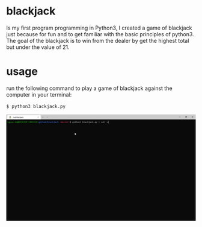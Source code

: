 # blackjack

Is my first program programming in Python3, I created a game of blackjack just because for fun and to get familiar with the basic principles of python3.
The goal of the blackjack is to win from the dealer by get the highest total but under the value of 21.

# usage
 run the following command to play a game of blackjack against the computer in your terminal:
 ```
 $ python3 blackjack.py
 ``` 
![](.display.gif)
